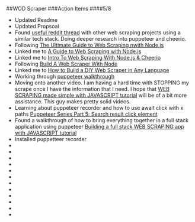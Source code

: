 ##WOD Scraper
###Action Items
####5/8

* Updated Readme
* Updated Propsoal
* Found [useful reddit thread](https://www.reddit.com/r/webdev/comments/9z2lw4/web_scraping_using_nodejs_and_cheerio/_) with other web scraping projects using a similar tech stack. Doing deeper research into puppeteer and cheerio.
* Following [The Ultimate Guide to Web Scraping nwith Node.js](https://www.freecodecamp.org/news/the-ultimate-guide-to-web-scraping-with-node-js-daa2027dcd3/)
* Linked me to [A Guide to Web Scraping with Node.js](https://www.youtube.com/watch?v=dXjKh66BR2U)
* Linked me to [Intro To Web Scraping With Node.js & Cheerio](https://www.youtube.com/watch?v=LoziivfAAjE) 
* Following [Build A Web Scraper With Node](https://pusher.com/tutorials/web-scraper-node)
* Linked me to [How to Build a DIY Web Scraper in Any Language](https://levelup.gitconnected.com/how-to-build-a-diy-web-scraper-in-any-language-1104ac0713cd) 
* Working through [puppeteer walkthrough](https://github.com/puppeteer/puppeteer)
* Moving onto another video. I am having a hard time with STOPPING my scrape once I have the information that I need. I hope that [WEB SCRAPING made simple with JAVASCRIPT tutorial](https://www.youtube.com/watch?v=TzZ3YOUhCxo) will be of a bit more assistance. This guy makes pretty solid videos. 
* Learning about puppeteer recorder and how to use await click with x paths [Puppeteer Series Part 5: Search result click element](https://www.youtube.com/watch?v=JN7HGnZo0c8)
* Found a walkthrough of how to bring everything together in a full stack application using puppeteer [Building a full stack WEB SCRAPING app with JAVASCRIPT tutorial](https://www.youtube.com/watch?v=7FjhF6Hy9gY)
* Installed puppetteer recorder
* 
* 
* 
* 
* 
* 
* 
* 
* 
* 
* 
* 